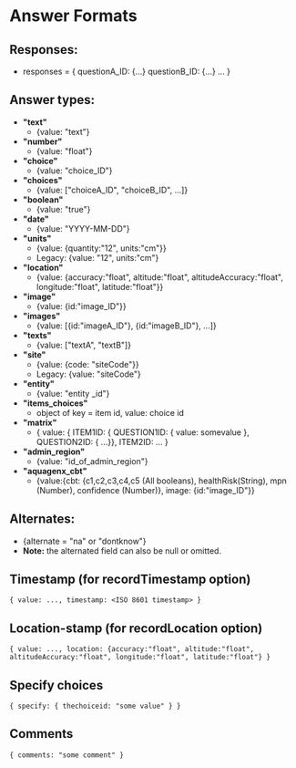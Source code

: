 # Answer Formats

## Responses:
* responses = {
    questionA_ID: {...}
    questionB_ID: {...}
    ...
}

## Answer types:
* **"text"**
    - {value: "text"}
* **"number"**
    - {value: "float"}
* **"choice"**
    - {value: "choice_ID"}
* **"choices"**
    - {value: ["choiceA_ID", "choiceB_ID", ...]}
* **"boolean"**
    - {value: "true"}
* **"date"**
    - {value: "YYYY-MM-DD"}
* **"units"**
    - {value: {quantity:"12", units:"cm"}}
    - Legacy: {value: "12", units:"cm"}
* **"location"**
    - {value: {accuracy:"float", altitude:"float", altitudeAccuracy:"float", longitude:"float", latitude:"float"}}
* **"image"**
    - {value: {id:"image_ID"}}
* **"images"**
    - {value: [{id:"imageA_ID"}, {id:"imageB_ID"}, ...]}
* **"texts"**
    - {value: ["textA", "textB"]}
* **"site"**
    -  {value: {code: "siteCode"}}
    - Legacy: {value: "siteCode"}
* **"entity"** 
    - {value: "entity _id"}
* **"items_choices"**
    - object of key = item id, value: choice id
* **"matrix"**
    - { value: { ITEM1ID: { QUESTION1ID: { value: somevalue }, QUESTION2ID: { ...}}, ITEM2ID: ... }
* **"admin_region"**
    - {value: "id_of_admin_region"}
* **"aquagenx_cbt"**
    - {value:{cbt: {c1,c2,c3,c4,c5 (All booleans), healthRisk(String), mpn (Number), confidence (Number)}, image: {id:"image_ID"}}

## Alternates:
* {alternate = "na" or "dontknow"}
* **Note:** the alternated field can also be null or omitted.

## Timestamp (for recordTimestamp option)
`{ value: ..., timestamp: <ISO 8601 timestamp> }`

## Location-stamp (for recordLocation option)
`{ value: ..., location: {accuracy:"float", altitude:"float", altitudeAccuracy:"float", longitude:"float", latitude:"float"} }`

## Specify choices

`{ specify: { thechoiceid: "some value" } }`

## Comments
`{ comments: "some comment" }`